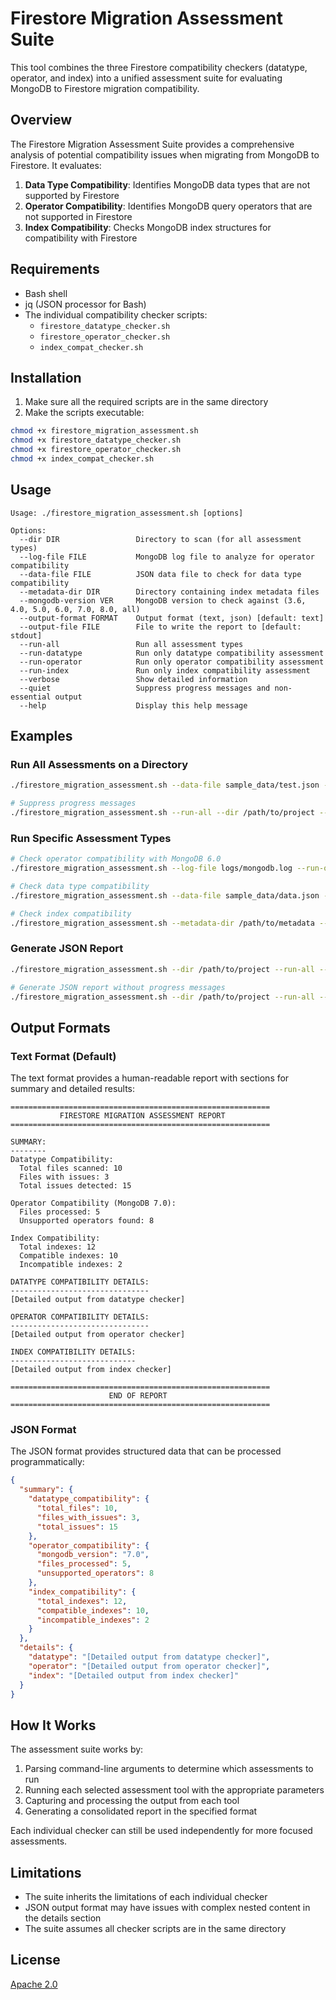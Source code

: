 # Firestore Migration Assessment Suite

This tool combines the three Firestore compatibility checkers (datatype, operator, and index) into a unified assessment suite for evaluating MongoDB to Firestore migration compatibility.

## Overview

The Firestore Migration Assessment Suite provides a comprehensive analysis of potential compatibility issues when migrating from MongoDB to Firestore. It evaluates:

1. **Data Type Compatibility**: Identifies MongoDB data types that are not supported by Firestore
2. **Operator Compatibility**: Identifies MongoDB query operators that are not supported in Firestore
3. **Index Compatibility**: Checks MongoDB index structures for compatibility with Firestore

## Requirements

- Bash shell
- jq (JSON processor for Bash)
- The individual compatibility checker scripts:
  - `firestore_datatype_checker.sh`
  - `firestore_operator_checker.sh`
  - `index_compat_checker.sh`

## Installation

1. Make sure all the required scripts are in the same directory
2. Make the scripts executable:

```bash
chmod +x firestore_migration_assessment.sh
chmod +x firestore_datatype_checker.sh
chmod +x firestore_operator_checker.sh
chmod +x index_compat_checker.sh
```

## Usage

```
Usage: ./firestore_migration_assessment.sh [options]

Options:
  --dir DIR                 Directory to scan (for all assessment types)
  --log-file FILE           MongoDB log file to analyze for operator compatibility
  --data-file FILE          JSON data file to check for data type compatibility
  --metadata-dir DIR        Directory containing index metadata files
  --mongodb-version VER     MongoDB version to check against (3.6, 4.0, 5.0, 6.0, 7.0, 8.0, all)
  --output-format FORMAT    Output format (text, json) [default: text]
  --output-file FILE        File to write the report to [default: stdout]
  --run-all                 Run all assessment types
  --run-datatype            Run only datatype compatibility assessment
  --run-operator            Run only operator compatibility assessment
  --run-index               Run only index compatibility assessment
  --verbose                 Show detailed information
  --quiet                   Suppress progress messages and non-essential output
  --help                    Display this help message
```

## Examples

### Run All Assessments on a Directory

```bash
./firestore_migration_assessment.sh --data-file sample_data/test.json --run-datatype

# Suppress progress messages
./firestore_migration_assessment.sh --run-all --dir /path/to/project --quiet
```

### Run Specific Assessment Types

```bash
# Check operator compatibility with MongoDB 6.0
./firestore_migration_assessment.sh --log-file logs/mongodb.log --run-operator --mongodb-version=6.0

# Check data type compatibility
./firestore_migration_assessment.sh --data-file sample_data/data.json --run-datatype

# Check index compatibility
./firestore_migration_assessment.sh --metadata-dir /path/to/metadata --run-index
```

### Generate JSON Report

```bash
./firestore_migration_assessment.sh --dir /path/to/project --run-all --output-format json --output-file report.json

# Generate JSON report without progress messages
./firestore_migration_assessment.sh --dir /path/to/project --run-all --output-format json --quiet
```

## Output Formats

### Text Format (Default)

The text format provides a human-readable report with sections for summary and detailed results:

```
==========================================================
           FIRESTORE MIGRATION ASSESSMENT REPORT          
==========================================================

SUMMARY:
--------
Datatype Compatibility:
  Total files scanned: 10
  Files with issues: 3
  Total issues detected: 15

Operator Compatibility (MongoDB 7.0):
  Files processed: 5
  Unsupported operators found: 8

Index Compatibility:
  Total indexes: 12
  Compatible indexes: 10
  Incompatible indexes: 2

DATATYPE COMPATIBILITY DETAILS:
-------------------------------
[Detailed output from datatype checker]

OPERATOR COMPATIBILITY DETAILS:
-------------------------------
[Detailed output from operator checker]

INDEX COMPATIBILITY DETAILS:
----------------------------
[Detailed output from index checker]

==========================================================
                      END OF REPORT                       
==========================================================
```

### JSON Format

The JSON format provides structured data that can be processed programmatically:

```json
{
  "summary": {
    "datatype_compatibility": {
      "total_files": 10,
      "files_with_issues": 3,
      "total_issues": 15
    },
    "operator_compatibility": {
      "mongodb_version": "7.0",
      "files_processed": 5,
      "unsupported_operators": 8
    },
    "index_compatibility": {
      "total_indexes": 12,
      "compatible_indexes": 10,
      "incompatible_indexes": 2
    }
  },
  "details": {
    "datatype": "[Detailed output from datatype checker]",
    "operator": "[Detailed output from operator checker]",
    "index": "[Detailed output from index checker]"
  }
}
```

## How It Works

The assessment suite works by:

1. Parsing command-line arguments to determine which assessments to run
2. Running each selected assessment tool with the appropriate parameters
3. Capturing and processing the output from each tool
4. Generating a consolidated report in the specified format

Each individual checker can still be used independently for more focused assessments.

## Limitations

- The suite inherits the limitations of each individual checker
- JSON output format may have issues with complex nested content in the details section
- The suite assumes all checker scripts are in the same directory

## License

[Apache 2.0](http://www.apache.org/licenses/LICENSE-2.0)
